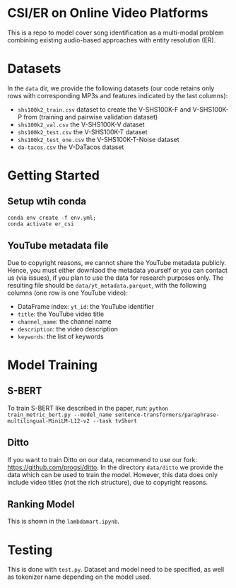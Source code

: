 # CSI/ER on Online Video Platforms
This is a repo to model cover song identification as a multi-modal problem combining existing audio-based approaches with entity resolution (ER).
# Datasets
In the `data` dir, we provide the following datasets (our code retains only rows with corresponding MP3s and features indicated by the last columns):
- `shs100k2_train.csv` dataset to create the V-SHS100K-F and V-SHS100K-P from (training and pairwise validation dataset)
- `shs100k2_val.csv` the V-SHS100K-V dataset
- `shs100k2_test.csv` the V-SHS100K-T dataset
- `shs100k2_test_one.csv` the V-SHS100K-T-Noise dataset
- `da-tacos.csv` the V-DaTacos dataset
# Getting Started
## Setup wtih conda
```
conda env create -f env.yml;
conda activate er_csi
```
## YouTube metadata file
Due to copyright reasons, we cannot share the YouTube metadata publicly. Hence, you must either downlaod the metadata yourself or you can contact us (via issues), if you plan to use the data for research purposes only. The resulting file should be `data/yt_metadata.parquet`, with the following columns (one row is one YouTube video):
- DataFrame index: `yt_id`: the YouTube identifier
- `title`: the YouTube video title
- `channel_name`: the channel name 
- `description`: the video description
- `keywords`: the list of keywords
# Model Training
## S-BERT
To train S-BERT like described in the paper, run: `python train_metric_bert.py --model_name sentence-transformers/paraphrase-multilingual-MiniLM-L12-v2 --task tvShort`
## Ditto
If you want to train Ditto on our data, recommend to use our fork: https://github.com/progsi/ditto. In the directory `data/ditto` we provide the data which can be used to train the model. However, this data does only include video titles (not the rich structure), due to copyright reasons.
## Ranking Model
This is shown in the `lambdamart.ipynb`.
# Testing
This is done with `test.py`. Dataset and model need to be specified, as well as tokenizer name depending on the model used.

